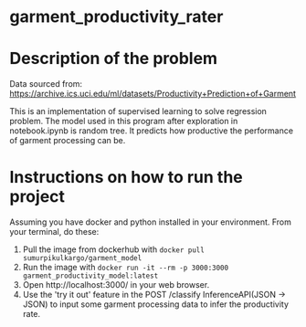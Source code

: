 # garment_productivity_rater


# Description of the problem

Data sourced from: https://archive.ics.uci.edu/ml/datasets/Productivity+Prediction+of+Garment

This is an implementation of supervised learning to solve regression problem. The model used in this program after exploration in notebook.ipynb is random tree. It predicts how productive the performance of garment processing can be. 

# Instructions on how to run the project

Assuming you have docker and python installed in your environment. From your terminal, do these: 
1. Pull the image from dockerhub with ```docker pull sumurpikulkargo/garment_model```
2. Run the image with ```docker run -it --rm -p 3000:3000 garment_productivity_model:latest``` 
3. Open http://localhost:3000/ in your web browser.
4. Use the 'try it out' feature in the POST /classify InferenceAPI(JSON → JSON) to input some garment processing data to infer the productivity rate. 

